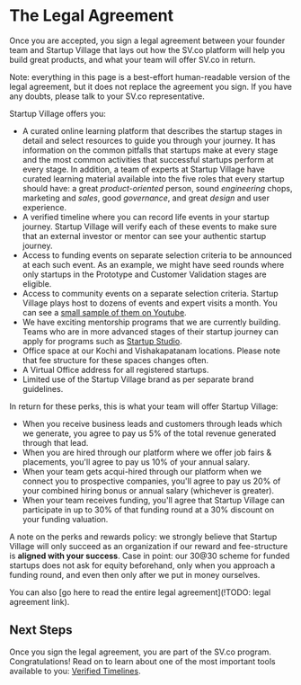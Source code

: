 # The Legal Agreement

Once you are accepted, you sign a legal agreement between your founder team and Startup Village that lays out how the SV.co platform will help you build great products, and what your team will offer SV.co in return.

Note: everything in this page is a best-effort human-readable version of the legal agreement, but it does not replace the agreement you sign. If you have any doubts, please talk to your SV.co representative.

Startup Village offers you:

* A curated online learning platform that describes the startup stages in detail and select resources to guide you through your journey. It has information on the common pitfalls that startups make at every stage and the most common activities that successful startups perform at every stage. In addition, a team of experts at Startup Village have curated learning material available into the five roles that every startup should have: a great *product-oriented* person, sound *engineering* chops, marketing and *sales*, good *governance*, and great *design* and user experience.
* A verified timeline where you can record life events in your startup journey. Startup Village will verify each of these events to make sure that an external investor or mentor can see your authentic startup journey.
* Access to funding events on separate selection criteria to be announced at each such event. As an example, we might have seed rounds where only startups in the Prototype and Customer Validation stages are eligible.
* Access to community events on a separate selection criteria. Startup Village plays host to dozens of events and expert visits a month. You can see a [small sample of them on Youtube](https://www.youtube.com/user/TheStartupVillage).
* We have exciting mentorship programs that we are currently building. Teams who are in more advanced stages of their startup journey can apply for programs such as [Startup Studio](http://startupstudio.co.in).
* Office space at our Kochi and Vishakapatanam locations. Please note that fee structure for these spaces changes often.
* A Virtual Office address for all registered startups.
* Limited use of the Startup Village brand as per separate brand guidelines.

In return for these perks, this is what your team will offer Startup Village:

* When you receive business leads and customers through leads which we generate, you agree to pay us 5% of the total revenue generated through that lead.
* When you are hired through our platform where we offer job fairs & placements, you'll agree to pay us 10% of your annual salary.
* When your team gets acqui-hired through our platform when we connect you to prospective companies, you'll agree to pay us 20% of your combined hiring bonus or annual salary (whichever is greater).
* When your team receives funding, you'll agree that Startup Village can participate in up to 30% of that funding round at a 30% discount on your funding valuation.

A note on the perks and rewards policy: we strongly believe that Startup Village will only succeed as an organization if our reward and fee-structure is **aligned with your success**. Case in point: our 30@30 scheme for funded startups does not ask for equity beforehand, only when you approach a funding round, and even then only after we put in money ourselves.

You can also [go here to read the entire legal agreement](!TODO: legal agreement link).

## Next Steps
Once you sign the legal agreement, you are part of the SV.co program. Congratulations! Read on to learn about one of the most important tools available to you: [Verified Timelines](3-verified-timelines.md).